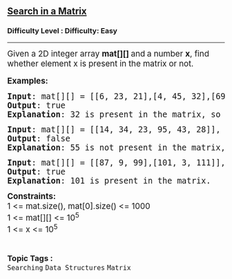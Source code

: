 <h2><a href="https://www.geeksforgeeks.org/problems/search-in-a-matrix--021840/0?page=4&category=Arrays&status=unsolved&sortBy=submissions">Search in a Matrix</a></h2><h3>Difficulty Level : Difficulty: Easy</h3><hr><div class="problems_problem_content__Xm_eO"><p><span style="font-size: 14pt;">Given a 2D integer array <strong>mat[][] </strong>and<strong>&nbsp;</strong>a number&nbsp;<strong>x</strong>, find whether element x is present in the matrix or not.<br></span><br><span style="font-size: 14pt;"><strong>Examples:</strong></span></p>
<pre><span style="font-size: 14pt;"><strong>Input</strong>: mat[][] = [[6, 23, 21],[4, 45, 32],[69, 11, 87]], x = 32
<strong>Output</strong>: true
<strong>Explanation</strong>: 32 is present in the matrix, so the output is 1.
</span></pre>
<pre><span style="font-size: 14pt;"><strong>Input</strong>: mat[][] = [[14, 34, 23, 95, 43, 28]], x = 55<br><strong>Output</strong>: false
<strong>Explanation</strong>: 55 is not present in the matrix, so the output is 0.<br></span></pre>
<pre><span style="font-size: 14pt;"><strong>Input</strong>: mat[][] = [[87, 9, 99],[101, 3, 111]], x = 101</span><br><span style="font-size: 14pt;"><strong>Output</strong>: true
<strong>Explanation</strong>: 101 is present in the matrix.</span></pre>
<p><span style="font-size: 14pt;"><strong>Constraints:<br></strong>1 &lt;= mat.size(), mat[0].size() &lt;= 1000<br>1 &lt;= mat[][] &lt;= 10<sup>5</sup><br>1 &lt;= x &lt;= 10<sup>5</sup></span></p></div><br><p><span style=font-size:18px><strong>Topic Tags : </strong><br><code>Searching</code>&nbsp;<code>Data Structures</code>&nbsp;<code>Matrix</code>&nbsp;